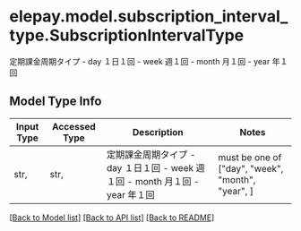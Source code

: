 # elepay.model.subscription_interval_type.SubscriptionIntervalType

定期課金周期タイプ - day １日１回 - week 週１回 - month 月１回 - year 年１回 

## Model Type Info
Input Type | Accessed Type | Description | Notes
------------ | ------------- | ------------- | -------------
str,  | str,  | 定期課金周期タイプ - day １日１回 - week 週１回 - month 月１回 - year 年１回  | must be one of ["day", "week", "month", "year", ] 

[[Back to Model list]](../../README.md#documentation-for-models) [[Back to API list]](../../README.md#documentation-for-api-endpoints) [[Back to README]](../../README.md)

